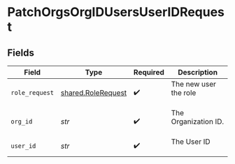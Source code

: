 # PatchOrgsOrgIDUsersUserIDRequest


## Fields

| Field                                                    | Type                                                     | Required                                                 | Description                                              |
| -------------------------------------------------------- | -------------------------------------------------------- | -------------------------------------------------------- | -------------------------------------------------------- |
| `role_request`                                           | [shared.RoleRequest](../../models/shared/rolerequest.md) | :heavy_check_mark:                                       | The new user the role<br/><br/>                          |
| `org_id`                                                 | *str*                                                    | :heavy_check_mark:                                       | The Organization ID.<br/><br/>                           |
| `user_id`                                                | *str*                                                    | :heavy_check_mark:                                       | The User ID<br/><br/>                                    |